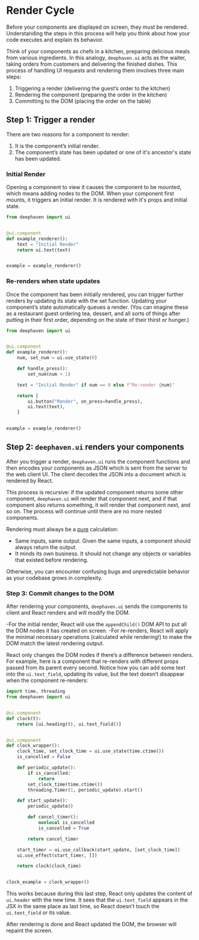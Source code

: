 # Render Cycle

Before your components are displayed on screen, they must be rendered. Understanding the steps in this process will help you think about how your code executes and explain its behavior.

Think of your components as chefs in a kitchen, preparing delicious meals from various ingredients. In this analogy, `deephaven.ui` acts as the waiter, taking orders from customers and delivering the finished dishes. This process of handling UI requests and rendering them involves three main steps:

1. Triggering a render (delivering the guest’s order to the kitchen)
2. Rendering the component (preparing the order in the kitchen)
3. Committing to the DOM (placing the order on the table)

## Step 1: Trigger a render

There are two reasons for a component to render:

1. It is the component’s initial render.
2. The component’s state has been updated or one of it's ancestor's state has been updated.

### Initial Render

Opening a component to view it causes the component to be mounted, which means adding nodes to the DOM. When your component first mounts, it triggers an initial render. It is rendered with it's props and initial state.

```python
from deephaven import ui


@ui.component
def example_renderer():
    text = "Initial Render"
    return ui.text(text)


example = example_renderer()
```

### Re-renders when state updates

Once the component has been initially rendered, you can trigger further renders by updating its state with the set function. Updating your component’s state automatically queues a render. (You can imagine these as a restaurant guest ordering tea, dessert, and all sorts of things after putting in their first order, depending on the state of their thirst or hunger.)

```python
from deephaven import ui


@ui.component
def example_renderer():
    num, set_num = ui.use_state(0)

    def handle_press():
        set_num(num + 1)

    text = "Initial Render" if num == 0 else f"Re-render {num}"

    return [
        ui.button("Render", on_press=handle_press),
        ui.text(text),
    ]


example = example_renderer()
```

## Step 2: `deephaven.ui` renders your components

After you trigger a render, `deephaven.ui` runs the component functions and then encodes your components as JSON which is sent from the server to the web client UI. The client decodes the JSON into a document which is rendered by React.

This process is recursive: if the updated component returns some other component, `deephaven.ui` will render that component next, and if that component also returns something, it will render that component next, and so on. The process will continue until there are no more nested components.

Rendering must always be a [pure](../describing/pure_components.md) calculation:

- Same inputs, same output. Given the same inputs, a component should always return the output.
- It minds its own business. It should not change any objects or variables that existed before rendering.

Otherwise, you can encounter confusing bugs and unpredictable behavior as your codebase grows in complexity.

### Step 3: Commit changes to the DOM

After rendering your components, `deephaven.ui` sends the components to client and React renders and will modify the DOM.

-For the initial render, React will use the `appendChild()` DOM API to put all the DOM nodes it has created on screen.
-For re-renders, React will apply the minimal necessary operations (calculated while rendering!) to make the DOM match the latest rendering output.

React only changes the DOM nodes if there’s a difference between renders. For example, here is a component that re-renders with different props passed from its parent every second. Notice how you can add some text into the `ui.text_field`, updating its value, but the text doesn’t disappear when the component re-renders:

```python
import time, threading
from deephaven import ui


@ui.component
def clock(t):
    return [ui.heading(t), ui.text_field()]


@ui.component
def clock_wrapper():
    clock_time, set_clock_time = ui.use_state(time.ctime())
    is_cancelled = False

    def periodic_update():
        if is_cancelled:
            return
        set_clock_time(time.ctime())
        threading.Timer(1, periodic_update).start()

    def start_update():
        periodic_update()

        def cancel_timer():
            nonlocal is_cancelled
            is_cancelled = True

        return cancel_timer

    start_timer = ui.use_callback(start_update, [set_clock_time])
    ui.use_effect(start_timer, [])

    return clock(clock_time)


clock_example = clock_wrapper()
```

This works because during this last step, React only updates the content of `ui.header` with the new time. It sees that the `ui.text_field` appears in the JSX in the same place as last time, so React doesn’t touch the `ui.text_field` or its value.

After rendering is done and React updated the DOM, the browser will repaint the screen.
